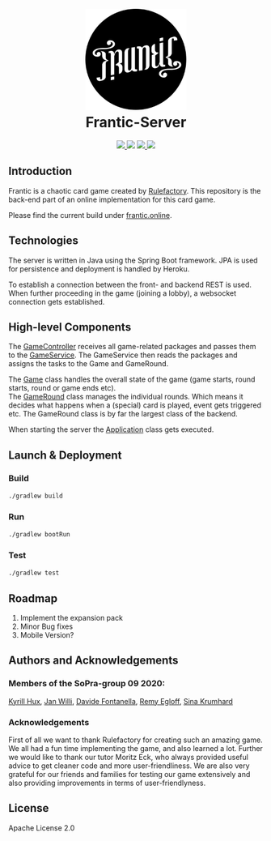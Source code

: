 <h1 align="center">
  <br>
  <a href="https://github.com/soprafs20-group09"><img src="src/main/assets/logo-hollow.svg" alt="Frantic" width="200"></a>
  <br>
  Frantic-Server
  <br>
</h1>

<p align="center">
  <a href="https://github.com/soprafs20-group09/frantic-server/actions">
    <img src="https://github.com/soprafs20-group09/frantic-server/workflows/Deploy%20Project/badge.svg">
  </a>
  <a href="https://heroku-badge.herokuapp.com/?app=sopra-fs20-group-09-server"><img src="https://heroku-badge.herokuapp.com/?app=sopra-fs20-group-09-server"></a>
  <a href="https://sonarcloud.io/dashboard?id=soprafs20-group09_frantic-server">
      <img src="https://sonarcloud.io/api/project_badges/measure?project=soprafs20-group09_frantic-server&metric=coverage">
  </a>
  <a href="https://sonarcloud.io/dashboard?id=soprafs20-group09_frantic-server">
        <img src="https://sonarcloud.io/api/project_badges/measure?project=soprafs20-group09_frantic-server&metric=alert_status">
    </a>
</p>

## Introduction

Frantic is a chaotic card game created by [Rulefactory](https://rulefactory.ch). This repository is the back-end part of an online implementation for this card game.

Please find the current build under [frantic.online](http://frantic.online/).

## Technologies

The server is written in Java using the Spring Boot framework. JPA is used for persistence and deployment is handled by Heroku.

To establish a connection between the front- and backend REST is used. When further proceeding in the game (joining a lobby), a websocket connection gets established.

## High-level Components

The [GameController](src/main/java/ch/uzh/ifi/seal/soprafs20/controller/GameController.java) receives all game-related packages and passes them to the [GameService](src/main/java/ch/uzh/ifi/seal/soprafs20/service/GameService.java). The GameService then reads the packages and assigns the tasks to the Game and GameRound.

The [Game](src/main/java/ch/uzh/ifi/seal/soprafs20/entity/Game.java) class handles the overall state of the game (game starts, round starts, round or game ends etc). </br> The [GameRound](src/main/java/ch/uzh/ifi/seal/soprafs20/entity/GameRound.java) class manages the individual rounds. Which means it decides what happens when a (special) card is played, event gets triggered etc. The GameRound class is by far the largest class of the backend.


When starting the server the [Application](src/main/java/ch/uzh/ifi/seal/soprafs20/Application.java) class gets executed.

## Launch & Deployment

### Build

```bash
./gradlew build
```

### Run

```bash
./gradlew bootRun
```

### Test

```bash
./gradlew test
```

## Roadmap

1. Implement the expansion pack
2. Minor Bug fixes
3. Mobile Version?

## Authors and Acknowledgements

### Members of the SoPra-group 09 2020:

[Kyrill Hux](https://github.com/realChesta), [Jan Willi](https://github.com/JaanWilli), [Davide Fontanella](https://github.com/Davfon), [Remy Egloff](https://github.com/regloff), [Sina Krumhard](https://github.com/sei-nah)

### Acknowledgements

First of all we want to thank Rulefactory for creating such an amazing game. We all had a fun time implementing the game, and also learned a lot.
Further we would like to thank our tutor Moritz Eck, who always provided useful advice to get cleaner code and more user-friendliness. We are also very grateful for our friends and families for testing our game extensively and also providing improvements in terms of user-friendlyness.

## License
Apache License 2.0
